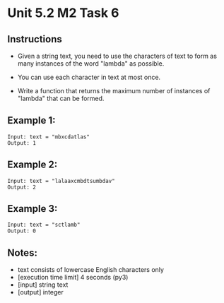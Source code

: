 # Unit 5.2 M2 Task 6

## Instructions
- Given a string text, you need to use the characters of text to form as many instances of the word "lambda" as possible.

- You can use each character in text at most once.

- Write a function that returns the maximum number of instances of "lambda" that can be formed.

## Example 1:

```
Input: text = "mbxcdatlas"
Output: 1
```

## Example 2:
```
Input: text = "lalaaxcmbdtsumbdav"
Output: 2
```

## Example 3:
```
Input: text = "sctlamb"
Output: 0
```

## Notes:

- text consists of lowercase English characters only
- [execution time limit] 4 seconds (py3)
- [input] string text
- [output] integer